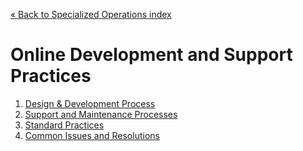 [&laquo; Back to Specialized Operations index](../index.md)

Online Development and Support Practices
========================================

1. [Design &amp; Development Process](development.md)
2. [Support and Maintenance Processes](maintenance.md)
3. [Standard Practices](practices.md)
4. [Common Issues and Resolutions](issues.md)
